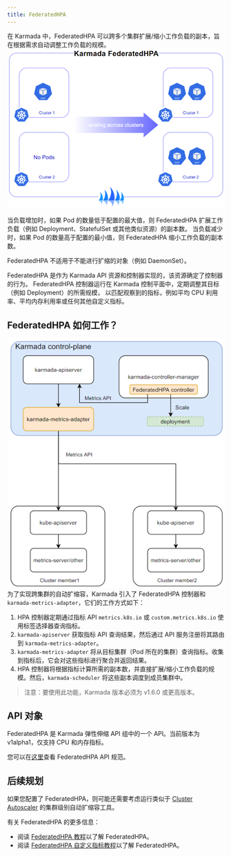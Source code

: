 ```yaml
---
title: FederatedHPA
---
```


在 Karmada 中，FederatedHPA 可以跨多个集群扩展/缩小工作负载的副本，旨在根据需求自动调整工作负载的规模。
![img](../../resources/userguide/autoscaling/federatedhpa-overview.png)

当负载增加时，如果 Pod 的数量低于配置的最大值，则 FederatedHPA 扩展工作负载（例如 Deployment、StatefulSet 或其他类似资源）的副本数。
当负载减少时，如果 Pod 的数量高于配置的最小值，则 FederatedHPA 缩小工作负载的副本数。

FederatedHPA 不适用于不能进行扩缩的对象（例如 DaemonSet）。

FederatedHPA 是作为 Karmada API 资源和控制器实现的，该资源确定了控制器的行为。
FederatedHPA 控制器运行在 Karmada 控制平面中，定期调整其目标（例如 Deployment）的所需规模，
以匹配观察到的指标，例如平均 CPU 利用率、平均内存利用率或任何其他自定义指标。


## FederatedHPA 如何工作？

![federatedhpa-architecture](../../resources/userguide/autoscaling/federatedhpa-architecture.png)  
为了实现跨集群的自动扩缩容，Karmada 引入了 FederatedHPA 控制器和 `karmada-metrics-adapter`，它们的工作方式如下：
1. HPA 控制器定期通过指标 API `metrics.k8s.io` 或 `custom.metrics.k8s.io` 使用标签选择器查询指标。
1. `karmada-apiserver` 获取指标 API 查询结果，然后通过 API 服务注册将其路由到 `karmada-metrics-adapter`。
1. `karmada-metrics-adapter` 将从目标集群（Pod 所在的集群）查询指标。收集到指标后，它会对这些指标进行聚合并返回结果。
1. HPA 控制器将根据指标计算所需的副本数，并直接扩展/缩小工作负载的规模。然后，`karmada-scheduler` 将这些副本调度到成员集群中。

> 注意：要使用此功能，Karmada 版本必须为 v1.6.0 或更高版本。

## API 对象

FederatedHPA 是 Karmada 弹性伸缩 API 组中的一个 API。当前版本为 v1alpha1，仅支持 CPU 和内存指标。 

您可以在[这里](https://github.com/karmada-io/karmada/blob/release-1.6/pkg/apis/autoscaling/v1alpha1/federatedhpa_types.go#L23)查看 FederatedHPA API 规范。

## 后续规划

如果您配置了 FederatedHPA，则可能还需要考虑运行类似于 [Cluster Autoscaler](https://github.com/kubernetes/autoscaler/tree/master/cluster-autoscaler) 的集群级别自动扩缩容工具。 

有关 FederatedHPA 的更多信息：
* 阅读 [FederatedHPA 教程](../../tutorials/autoscaling-with-federatedhpa.md)以了解 FederatedHPA。
* 阅读 [FederatedHPA 自定义指标教程](../../tutorials/autoscaling-with-custom-metrics.md)以了解 FederatedHPA。
